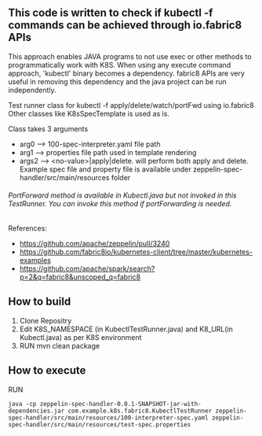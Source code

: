 
## This code is written to check if kubectl -f commands can be achieved through io.fabric8 APIs 

This approach enables JAVA programs to not use exec or other methods to programmatically work with K8S.
When using any execute command approach, 'kubectl' binary becomes a dependency.
fabric8 APIs are very useful in removing this dependency and the java project can be run independently.

Test runner class for kubectl -f apply/delete/watch/portFwd using io.fabric8
Other classes like K8sSpecTemplate is used as is.

Class takes 3 arguments
* arg0 --> 100-spec-interpreter.yaml file path 
* arg1 --> properties file path used in template rendering
* args2 --> \<no-value\>|apply|delete. <no-value> will perform both apply and delete.
  Example spec file and property file is available under zeppelin-spec-handler/src/main/resources folder

###### PortForward method is available in Kubectl.java but not invoked in this TestRunner. You can invoke this method if portForwarding is needed.


References: 
* https://github.com/apache/zeppelin/pull/3240
* https://github.com/fabric8io/kubernetes-client/tree/master/kubernetes-examples
* https://github.com/apache/spark/search?p=2&q=fabric8&unscoped_q=fabric8

## How to build 
1. Clone Repositry
2. Edit K8S_NAMESPACE (in KubectlTestRunner.java) and K8_URL(in Kubectl.java) as per K8S environment
3. RUN mvn clean package

## How to execute 
RUN 

`java -cp zeppelin-spec-handler-0.0.1-SNAPSHOT-jar-with-dependencies.jar com.example.k8s.fabric8.KubectlTestRunner zeppelin-spec-handler/src/main/resources/100-interpreter-spec.yaml zeppelin-spec-handler/src/main/resources/test-spec.properties`
